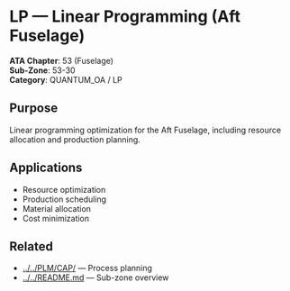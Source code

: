 # LP — Linear Programming (Aft Fuselage)

**ATA Chapter**: 53 (Fuselage)  
**Sub-Zone**: 53-30  
**Category**: QUANTUM_OA / LP

## Purpose

Linear programming optimization for the Aft Fuselage, including resource allocation and production planning.

## Applications

- Resource optimization
- Production scheduling
- Material allocation
- Cost minimization

## Related

- [../../PLM/CAP/](../../PLM/CAP/) — Process planning
- [../../README.md](../../README.md) — Sub-zone overview
